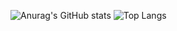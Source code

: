 ![Anurag's GitHub stats](https://github-readme-stats.vercel.app/api?username=dbstmdgks93&show_icons=true&theme=tokyonight)
![Top Langs](https://github-readme-stats.vercel.app/api/top-langs/?username=dbstmdgks93&layout=compact&theme=tokyonight)
